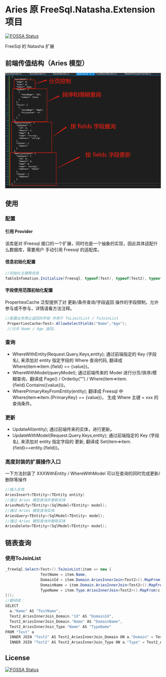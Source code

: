 # Aries 原 FreeSql.Natasha.Extension 项目
[![FOSSA Status](https://app.fossa.com/api/projects/git%2Bgithub.com%2Fnight-moon-studio%2FAries.svg?type=shield)](https://app.fossa.com/projects/git%2Bgithub.com%2Fnight-moon-studio%2FAries?ref=badge_shield)

FreeSql 的 Natasha 扩展

## 前端传值结构（Aries 模型）
![Struct](https://github.com/night-moon-studio/Aries/blob/master/images/Aries1.png)  

## 使用

### 配置

#### 引用 Provider

该库是对 IFreesql 接口的一个扩展，同时也是一个抽象的实现，因此具体适配什么数据库，需要用户 手动引用 Freesql 的适配库。

#### 信息初始化配置
```C#
//初始化主键等信息
TableInfomation.Initialize(freesql, typeof(Test), typeof(Test2), typeof(Test3)，.....);
```

#### 字段使用范围初始化配置

PropertiesCache<Test> 泛型提供了对 更新/条件查询/字段返回 操作的字段限制，允许参与或不参与，详情请看方法注释。
```C#
//配置业务禁止返回的字段 作用于 ToLimitList / ToJoinList
 PropertiesCache<Test>.AllowSelectFields("Name","Age");
 //允许 Name / Age 返回。

```  


### 查询

 - WhereWithEntity(Request.Query.Keys,entity); 通过前端指定的 Key (字段名), 来添加对 entity 指定字段的 Where 查询代码, 翻译成 Where(item=>item.{field} == {value})。
 - WhereWithModel(queryModel); 通过前端传来的 Model 进行分页/排序/模糊查询，翻译成 Page() / Orderby("") / Where(item=>item.{field}.Contains({value}))。
 - WherePrimaryKeyFromEntity(entity); 翻译成 Freesql 中 Where(item=>item.{PrimaryKey} == {value})， 生成 Where 主键 = xxx 的查询条件。
 
### 更新

 - UpdateAll(entity); 通过前端传来的实体，进行更新。
 - UpdateWithModel(Request.Query.Keys,entity); 通过前端指定的 Key (字段名), 来添加对 entity 指定字段的 更新, 翻译成 Set(item=>item.{field}==entity.{field})。


### 高度封装的扩展操作入口

一下方法封装了 XXXWithEntity / WhereWithModel 可以在查询的同时完成更新/删除等操作
```C#
//插入实体
AriesInsert<TEntity>(TEntity entity)
//通过 Aries 模型查询并更新实体
AriesModify<TEntity>(SqlModel<TEntity> model);
//通过 Aries 模型查询实体
AriesQuery<TEntity>(SqlModel<TEntity> model);
//通过 Aries 模型查询并删除实体
AriesDelete<TEntity>(SqlModel<TEntity> model);
```  


## 链表查询

### 使用ToJoinList

```C#
_freeSql.Select<Test>().ToJoinList(item => new {
                TestName = item.Name,
                DomainId = item.Domain.AriesInnerJoin<Test2>().MapFrom(c => c.Id).Id,
                DomainName = item.Domain.AriesInnerJoin<Test2>().MapFrom(c => c.Id).Name,
                TypeName = item.Type.AriesInnerJoin<Test2>().MapFrom(c => c.Id).Name,
}));
//翻译成：
SELECT 
  a."Name" AS "TestName",
  Test2_AriesInnerJoin_Domain."Id" AS "DomainId",
  Test2_AriesInnerJoin_Domain."Name" AS "DomainName",
  Test2_AriesInnerJoin_Type."Name" AS "TypeName" 
FROM "Test" a 
  INNER JOIN "Test2" AS Test2_AriesInnerJoin_Domain ON a."Domain" = Test2_AriesInnerJoin_Domain."Id" 
  INNER JOIN "Test2" AS Test2_AriesInnerJoin_Type ON a."Type" = Test2_AriesInnerJoin_Type."Id"
```


## License
[![FOSSA Status](https://app.fossa.com/api/projects/git%2Bgithub.com%2Fnight-moon-studio%2FAries.svg?type=large)](https://app.fossa.com/projects/git%2Bgithub.com%2Fnight-moon-studio%2FAries?ref=badge_large)
